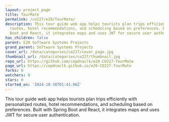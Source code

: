 ```yaml
---
layout: project_page
title: TourMate
permalink: /co227/e20/TourMate/
description: This tour guide web app helps tourists plan trips efficiently with personalized
  routes, hotel recommendations, and scheduling based on preferences. Built with Spring
  Boot and React, it integrates maps and uses JWT for secure user authentication.
has_children: false
parent: E20 Software Systems Projects
grand_parent: Software Systems Projects
cover_url: /data/categories/co227/cover_page.jpg
thumbnail_url: /data/categories/co227/thumbnail.jpg
repo_url: https://github.com/cepdnaclk/e20-CO227-TourMate
page_url: https://cepdnaclk.github.io/e20-CO227-TourMate
forks: 0
watchers: 0
stars: 0
started_on: '2024-10-30T01:41:06Z'
---
```


This tour guide web app helps tourists plan trips efficiently with personalized routes, hotel recommendations, and scheduling based on preferences. Built with Spring Boot and React, it integrates maps and uses JWT for secure user authentication.